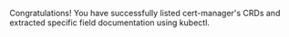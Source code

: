 Congratulations! You have successfully listed cert-manager's CRDs and extracted specific field documentation using kubectl.
